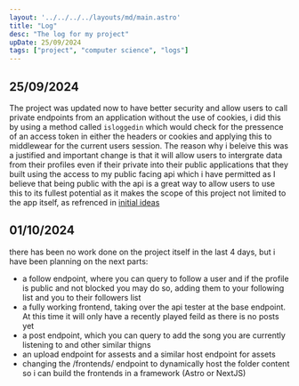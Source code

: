 ```yaml
---
layout: '../../../../layouts/md/main.astro'
title: "Log"
desc: "The log for my project"
upDate: 25/09/2024
tags: ["project", "computer science", "logs"]
---
```

## 25/09/2024
The project was updated now to have better security and allow users to call private endpoints from an application without the use of cookies, i did this by using a method called `isloggedin` which would check for the pressence of an access token in either the headers or cookies and applying this to middlewear for the current users session.
The reason why i beleive this was a justified and important change is that it will allow users to intergrate data from their profiles even if their private into their public applications that they built using the access to my public facing api which i have permitted as I believe that being public with the api is a great way to allow users to use this to its fullest potential as it makes the scope of this project not limited to the app itself, as refrenced in [initial ideas](./initialideas)

## 01/10/2024
there has been no work done on the project itself in the last 4 days, but i have been planning on the next parts:
- a follow endpoint, where you can query to follow a user and if the profile is public and not blocked you may do so, adding them to your following list and you to their followers list
- a fully working frontend, taking over the api tester at the base endpoint. At this time it will only have a recently played feild as there is no posts yet
- a post endpoint, which you can query to add the song you are currently listening to and other similar thigns
- an upload endpoint for assests and a similar host endpoint for assets
- changing the /frontends/ endpoint to dynamically host the folder content so i can build the frontends in a framework (Astro or NextJS)